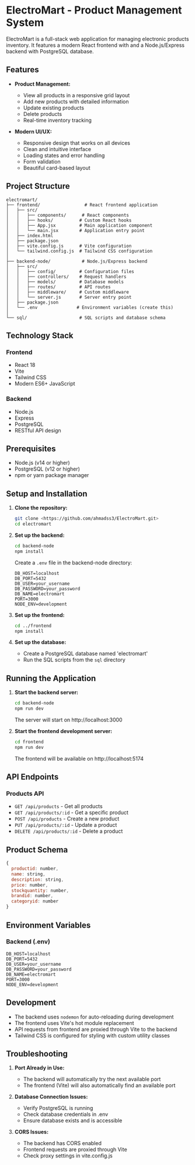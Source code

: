 # ElectroMart - Product Management System

ElectroMart is a full-stack web application for managing electronic products inventory. It features a modern React frontend with and a Node.js/Express backend with PostgreSQL database.

## Features

- **Product Management:**
  - View all products in a responsive grid layout
  - Add new products with detailed information
  - Update existing products
  - Delete products
  - Real-time inventory tracking

- **Modern UI/UX:**
  - Responsive design that works on all devices
  - Clean and intuitive interface
  - Loading states and error handling
  - Form validation
  - Beautiful card-based layout

## Project Structure

```
electromart/
├── frontend/                 # React frontend application
│   ├── src/
│   │   ├── components/      # React components
│   │   ├── hooks/          # Custom React hooks
│   │   ├── App.jsx         # Main application component
│   │   └── main.jsx        # Application entry point
│   ├── index.html
│   ├── package.json
│   ├── vite.config.js      # Vite configuration
│   └── tailwind.config.js  # Tailwind CSS configuration
│
├── backend-node/            # Node.js/Express backend
│   ├── src/
│   │   ├── config/         # Configuration files
│   │   ├── controllers/    # Request handlers
│   │   ├── models/         # Database models
│   │   ├── routes/         # API routes
│   │   ├── middleware/     # Custom middleware
│   │   └── server.js       # Server entry point
│   ├── package.json
│   └── .env               # Environment variables (create this)
│
└── sql/                    # SQL scripts and database schema
```

## Technology Stack

### Frontend
- React 18
- Vite
- Tailwind CSS
- Modern ES6+ JavaScript

### Backend
- Node.js
- Express
- PostgreSQL
- RESTful API design

## Prerequisites

- Node.js (v14 or higher)
- PostgreSQL (v12 or higher)
- npm or yarn package manager

## Setup and Installation

1. **Clone the repository:**
   ```bash
   git clone <https://github.com/ahmadss3/ElectroMart.git>
   cd electromart
   ```

2. **Set up the backend:**
   ```bash
   cd backend-node
   npm install
   ```
   Create a `.env` file in the backend-node directory:
   ```env
   DB_HOST=localhost
   DB_PORT=5432
   DB_USER=your_username
   DB_PASSWORD=your_password
   DB_NAME=electromart
   PORT=3000
   NODE_ENV=development
   ```

3. **Set up the frontend:**
   ```bash
   cd ../frontend
   npm install
   ```

4. **Set up the database:**
   - Create a PostgreSQL database named 'electromart'
   - Run the SQL scripts from the `sql` directory

## Running the Application

1. **Start the backend server:**
   ```bash
   cd backend-node
   npm run dev
   ```
   The server will start on http://localhost:3000

2. **Start the frontend development server:**
   ```bash
   cd frontend
   npm run dev
   ```
   The frontend will be available on http://localhost:5174

## API Endpoints

### Products API
- `GET /api/products` - Get all products
- `GET /api/products/:id` - Get a specific product
- `POST /api/products` - Create a new product
- `PUT /api/products/:id` - Update a product
- `DELETE /api/products/:id` - Delete a product

## Product Schema

```javascript
{
  productid: number,
  name: string,
  description: string,
  price: number,
  stockquantity: number,
  brandid: number,
  categoryid: number
}
```

## Environment Variables

### Backend (.env)
```env
DB_HOST=localhost
DB_PORT=5432
DB_USER=your_username
DB_PASSWORD=your_password
DB_NAME=electromart
PORT=3000
NODE_ENV=development
```

## Development

- The backend uses `nodemon` for auto-reloading during development
- The frontend uses Vite's hot module replacement
- API requests from frontend are proxied through Vite to the backend
- Tailwind CSS is configured for styling with custom utility classes

## Troubleshooting

1. **Port Already in Use:**
   - The backend will automatically try the next available port
   - The frontend (Vite) will also automatically find an available port

2. **Database Connection Issues:**
   - Verify PostgreSQL is running
   - Check database credentials in .env
   - Ensure database exists and is accessible

3. **CORS Issues:**
   - The backend has CORS enabled
   - Frontend requests are proxied through Vite
   - Check proxy settings in vite.config.js
